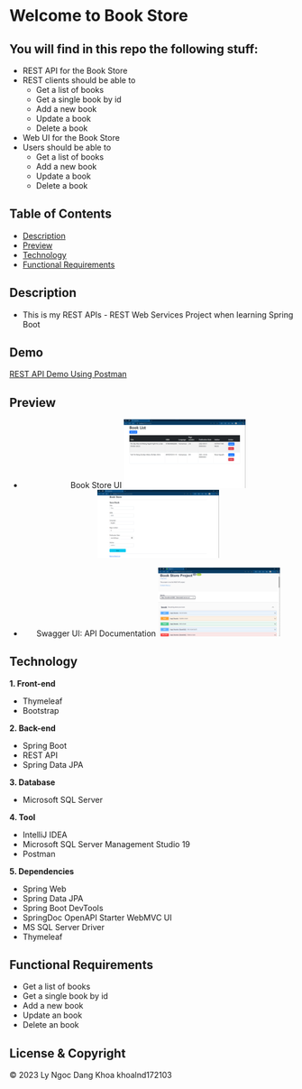 # Welcome to Book Store 

## You will find in this repo the following stuff:
* REST API for the Book Store
* REST clients should be able to 
    * Get a list of books
    * Get a single book by id
    * Add a new book
    * Update a book
    * Delete a book
* Web UI for the Book Store
* Users should be able to 
    * Get a list of books
    * Add a new book
    * Update a book
    * Delete a book

## Table of Contents
* [Description](#description)
* [Preview](#preview)
* [Technology](#technology)
* [Functional Requirements](#functional-requirements)

## Description
* This is my REST APIs - REST Web Services Project when learning Spring Boot

## Demo
[REST API Demo Using Postman](https://www.youtube.com/watch?v=dqi6WW0oC1s&t=5s)

## Preview
<div  align="center">

* Book Store UI
<img  src="https://github.com/khoalnd172103/bookstore/blob/main/preview/book-list.png" width="45%"></img>
<img  src="https://github.com/khoalnd172103/bookstore/blob/main/preview/book-form.png"  width="45%"></img>

* Swagger UI: API Documentation
<img  src="https://github.com/khoalnd172103/bookstore/blob/main/preview/swagger-ui.png"  width="45%"></img> 

</div>

## Technology
**1. Front-end**
* Thymeleaf
* Bootstrap

**2. Back-end**
* Spring Boot
* REST API
* Spring Data JPA

**3. Database**
* Microsoft SQL Server

**4. Tool**
* IntelliJ IDEA
* Microsoft SQL Server Management Studio 19
* Postman

**5. Dependencies**
* Spring Web
* Spring Data JPA
* Spring Boot DevTools
* SpringDoc OpenAPI Starter WebMVC UI
* MS SQL Server Driver
* Thymeleaf

## Functional Requirements
* Get a list of books
* Get a single book by id
* Add a new book
* Update an book
* Delete an book

## License & Copyright
&copy; 2023 Ly Ngoc Dang Khoa khoalnd172103
